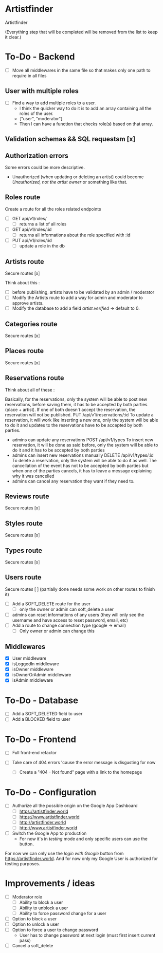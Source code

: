 # Artistfinder
Artistfinder

(Everything step that will be completed will be removed from the list to keep it clear.)

# To-Do - Backend

- [ ] Move all middlewares in the same file so that makes only one path to require in all files

## User with multiple roles

- [ ] Find a way to add multiple roles to a user.
  - I think the quicker way to do it is to add an array containing all the roles of the user.
  - \["user", "moderator"\]
  - Then I can have a function that checks role(s) based on that array.

## Validation schemas && SQL requestsm [x]

## Authorization errors

Some errors could be more descriptive.

- Unauthorized (when updating or deleting an artist) could become _Unauthorized, not the artist owner_ or something like that.

## Roles route

Create a route for all the roles related endpoints

- [ ] GET api/v1/roles/
  - [ ] returns a list of all roles
- [ ] GET api/v1/roles/:id
  - [ ] returns all informations about the role specified with :id
- [ ] PUT api/v1/roles/:id
  - [ ] update a role in the db

## Artists route

Secure routes [x]

Think about this :

- [ ] before publishing, artists have to be validated by an admin / moderator
- [ ] Modify the Artists route to add a way for admin and moderator to approve artists.
- [ ] Modify the database to add a field _artist.verified_ -> default to 0.

## Categories route

Secure routes [x]

## Places route

Secure routes [x]

## Reservations route

Think about all of these :

 Basically, for the reservations, only the system will be able to post new reservations, before saving them, it has to be
 accepted by both parties (place + artist). If one of both doesn't accept the reservation, the reservation will not be 
 published.
 PUT /api/v1/reservations/:id
 To update a reservation, it will work like inserting a new one, only the system will be able to do it and updates to the 
 reservations have to be accepted by both parties.
 - admins can update any reservations
 POST /api/v1/types
 To insert new reservation, it will be done as said before, only the system will be able to do it and it has to be
 accepted by both parties
 - admins can insert new reservations manually
 DELETE /api/v1/types/:id
 To delete a reservation, only the system will be able to do it as well. 
 The cancellation of the event has not to be accepted by both parties but when one of the parties cancels, it has to leave
 a message explaining why it was cancelled
 - admins can cancel any reservation they want if they need to.

## Reviews route

Secure routes [x]

## Styles route

Secure routes [x]

## Types route

Secure routes [x]

## Users route

Secure routes [ ] (partially done needs some work on other routes to finish it)

- [ ] Add a SOFT_DELETE route for the user
  - [ ] only the owner or admin can soft_delete a user
- [ ] admins can reset informations of any users (they will only see the username and have access to reset password, email, etc)
- [ ] Add a route to change connection type (google -> email)
  - [ ] Only owner or admin can change this

## Middlewares

- [x] User middleware
- [x] isLoggedIn middleware
- [x] isOwner middleware
- [x] isOwnerOrAdmin middleware
- [x] isAdmin middleware

# To-Do - Database

- [ ] Add a SOFT_DELETED field to user
- [ ] Add a BLOCKED field to user

# To-Do - Frontend

- [ ] Full front-end refactor

- [ ] Take care of 404 errors 'cause the error message is disgusting for now
  - [ ] Create a "404 - Not found" page with a link to the homepage

# To-Do - Configuration

- [ ] Authorize all the possible origin on the Google App Dashboard 
	- [ ] https://artistfinder.world
	- [ ] https://www.artistfinder.world
	- [ ] http://artistfinder.world
	- [ ] http://www.artistfinder.world

- [ ] Switch the Google App to production
	- For now it's in _testing_ mode and only specific users can use the button.

For now we can only use the _login with Google_ button from https://artistfinder.world.
And for now only my Google User is authorized for testing purposes.

# Improvements / ideas

- [ ] Moderator role
  - [ ] Ability to block a user
  - [ ] Ability to unblock a user
  - [ ] Ability to force password change for a user
- [ ] Option to block a user
- [ ] Option to unlock a user
- [ ] Option to force a user to change password
  - User has to change password at next login (must first insert current pass)
- [ ] Cancel a soft_delete